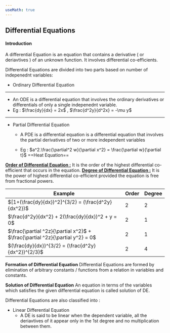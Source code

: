 
```YAML
---
useMath: true
---
```


## Differential Equations

#### Introduction

A differential Equation is an equation that contains a derivative ( or deriavtives ) of an unknown function. It involves differential co-efficients.

Differential Equations are divided into two parts based on number of indepenednt variables:

- Ordinary Differential Equation
---
  - An ODE is a differential equation that involves the ordinary derivatives or differentials of only a single indepenednt variable.
  - Eg : $\frac{dy}{dx} = 2x$ , $\frac{d^2y}{d^2x} = -\mu y$
---
- Partial Differential Equation

  - A PDE is a differential equation is a differential equation that involves the partial derivatives of two or more independent variables

  - Eg : $a^2.\frac{\partial^2 w}{\partial x^2} = \frac{\partial w}{\partial t}$ ==Heat Equation==

    
    

**<u>Order of Differential Equation :</u>** 
It is the order of the highest differential co-efficient that occurs in the equation. 
<u>**Degree of Differential Equation :**</u>
It is the power of highest differential co-efficient provided the equation is free from fractional powers.

| Example                                                      | Order | Degree |
| ------------------------------------------------------------ | ----- | ------ |
| $[1+(\frac{dy}{dx})^2]^{3/2} = (\frac{d^2y}{dx^2})$          | 2     | 2      |
| $\frac{d^2y}{dx^2} + 2(\frac{dy}{dx})^2 + y = 0$             | 2     | 1      |
| $\frac{\partial ^2z}{\partial x^2}$ + $\frac{\partial ^2z}{\partial y^2} = 0$ | 2     | 1      |
| $(\frac{dy}{dx})^{3/2} = (\frac{d^2y}{dx^2})^{2/3}$          | 2     | 4      |

**Formation of Differential Equation**
Differential Equations are formed by elimination of arbitrary constants / functions from a relation in variables and constants. 

**Solution of Differential Equation**
An equation in terms of the variables which satisfies the given differential equation is called solution of DE. 




Differential Equations are also classified into :

- Linear Differential Equation
  - A DE is said to be linear when the dependent variable, all the deriavtives of it appear only in the 1st degree and no multiplication between them.